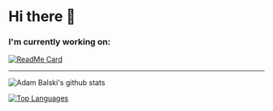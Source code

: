 # Hi there 👋

### I'm currently working on:
[![ReadMe Card](https://github-readme-stats.vercel.app/api/pin/?theme=nord&username=AdamBalski&repo=springboot-boilerplate)](https://github.com/AdamBalski/springboot-boilerplate)

---

![Adam Balski's github stats](https://github-readme-stats.vercel.app/api?theme=nord&hide=stars,prs,issues&username=AdamBalski&count_private=true&show_icons=true)

[![Top Languages](https://github-readme-stats.vercel.app/api/top-langs/?theme=nord&username=AdamBalski&layout=compact)](https://github.com/anuraghazra/github-readme-stats)


<!--
**AdamBalski/AdamBalski** is a ✨ _special_ ✨ repository because its `README.md` (this file) appears on your GitHub profile.

Here are some ideas to get you started:

- 🔭 I’m currently working on ...
- 🌱 I’m currently learning ...
- 👯 I’m looking to collaborate on ...
- 🤔 I’m looking for help with ...
- 💬 Ask me about ...
- 📫 How to reach me: ...
- 😄 Pronouns: ...
- ⚡ Fun fact: ...
--
